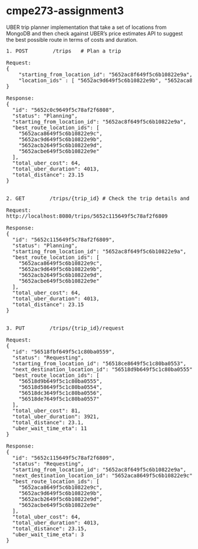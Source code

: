 # cmpe273-assignment3

UBER trip planner implementation that take a set of locations from MongoDB and then check against UBER’s price estimates API to suggest the best possible route in terms of costs and duration.


<pre>
1. POST        /trips   # Plan a trip

Request:
{
    "starting_from_location_id": "5652ac8f649f5c6b10822e9a",
    "location_ids" : [ "5652ac9d649f5c6b10822e9b", "5652aca8649f5c6b10822e9c", "5652acb2649f5c6b10822e9d", "5652acbe649f5c6b10822e9e" ] 
}

Response:
{
  "id": "5652c0c9649f5c78af2f6808",
  "status": "Planning",
  "starting_from_location_id": "5652ac8f649f5c6b10822e9a",
  "best_route_location_ids": [
    "5652aca8649f5c6b10822e9c",
    "5652ac9d649f5c6b10822e9b",
    "5652acb2649f5c6b10822e9d",
    "5652acbe649f5c6b10822e9e"
  ],
  "total_uber_cost": 64,
  "total_uber_duration": 4013,
  "total_distance": 23.15
}


2. GET        /trips/{trip_id} # Check the trip details and status

Request:
http://localhost:8080/trips/5652c115649f5c78af2f6809

Response:
{
  "id": "5652c115649f5c78af2f6809",
  "status": "Planning",
  "starting_from_location_id": "5652ac8f649f5c6b10822e9a",
  "best_route_location_ids": [
    "5652aca8649f5c6b10822e9c",
    "5652ac9d649f5c6b10822e9b",
    "5652acb2649f5c6b10822e9d",
    "5652acbe649f5c6b10822e9e"
  ],
  "total_uber_cost": 64,
  "total_uber_duration": 4013,
  "total_distance": 23.15
}


3. PUT        /trips/{trip_id}/request 

Request:
{
  "id": "56518fbf649f5c1c80ba0559",
  "status": "Requesting",
  "starting_from_location_id": "56518ce8649f5c1c80ba0553",
  "next_destination_location_id": "56518d9b649f5c1c80ba0555",
  "best_route_location_ids": [
    "56518d9b649f5c1c80ba0555",
    "56518d58649f5c1c80ba0554",
    "56518dc3649f5c1c80ba0556",
    "56518de7649f5c1c80ba0557"
  ],
  "total_uber_cost": 81,
  "total_uber_duration": 3921,
  "total_distance": 23.1,
  "uber_wait_time_eta": 11
}

Response:
{
  "id": "5652c115649f5c78af2f6809",
  "status": "Requesting",
  "starting_from_location_id": "5652ac8f649f5c6b10822e9a",
  "next_destination_location_id": "5652aca8649f5c6b10822e9c",
  "best_route_location_ids": [
    "5652aca8649f5c6b10822e9c",
    "5652ac9d649f5c6b10822e9b",
    "5652acb2649f5c6b10822e9d",
    "5652acbe649f5c6b10822e9e"
  ],
  "total_uber_cost": 64,
  "total_uber_duration": 4013,
  "total_distance": 23.15,
  "uber_wait_time_eta": 3
}
</pre>
